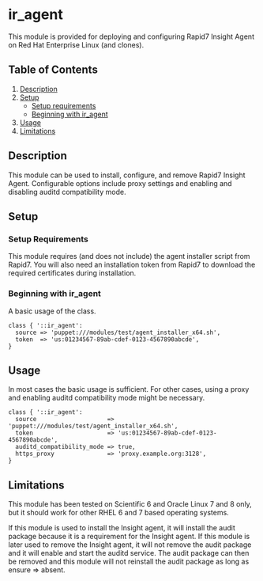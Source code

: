 # ir_agent

This module is provided for deploying and configuring Rapid7 Insight Agent on
Red Hat Enterprise Linux (and clones).

## Table of Contents

1. [Description](#description)
1. [Setup](#setup)
   - [Setup requirements](#setup-requirements)
   - [Beginning with ir_agent](#beginning-with-rapid7)
1. [Usage](#usage)
1. [Limitations](#limitations)

## Description

This module can be used to install, configure, and remove Rapid7 Insight Agent.
Configurable options include proxy settings and enabling and disabling auditd
compatibility mode.

## Setup

### Setup Requirements

This module requires (and does not include) the agent installer script from
Rapid7. You will also need an installation token from Rapid7 to download the
required certificates during installation.

### Beginning with ir_agent

A basic usage of the class.

```puppet
class { '::ir_agent':
  source => 'puppet:///modules/test/agent_installer_x64.sh',
  token  => 'us:01234567-89ab-cdef-0123-4567890abcde',
}
```

## Usage

In most cases the basic usage is sufficient. For other cases, using a proxy and
enabling auditd compatibility mode might be necessary.

```puppet
class { '::ir_agent':
  source                    => 'puppet:///modules/test/agent_installer_x64.sh',
  token                     => 'us:01234567-89ab-cdef-0123-4567890abcde',
  auditd_compatibility_mode => true,
  https_proxy               => 'proxy.example.org:3128',
}
```

## Limitations

This module has been tested on Scientific 6 and Oracle Linux 7 and 8 only, but
it should work for other RHEL 6 and 7 based operating systems.

If this module is used to install the Insight agent, it will install the audit
package because it is a requirement for the Insight agent. If this module is
later used to remove the Insight agent, it will not remove the audit package and
it will enable and start the auditd service. The audit package can then be
removed and this module will not reinstall the audit package as long as ensure
=> absent.

